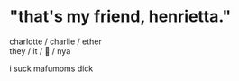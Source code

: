 # "that's my friend, henrietta."

<p>charlotte / charlie / ether</br>
they / it / 💫 / nya</p>
<p>i suck mafumoms dick</p>
